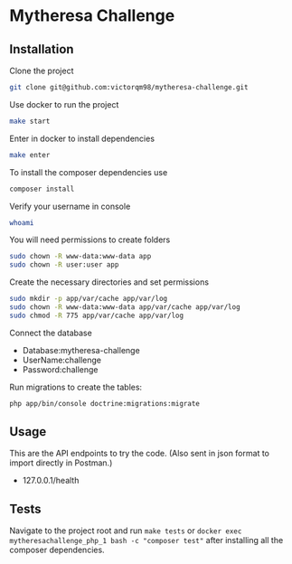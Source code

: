 # Mytheresa Challenge

## Installation

Clone the project

```bash
git clone git@github.com:victorqm98/mytheresa-challenge.git
```

Use docker to run the project

```bash
make start
```

Enter in docker to install dependencies

```bash
make enter
```

To install the composer dependencies use

```bash
composer install
```

Verify your username in console

```bash
whoami
```

You will need permissions to create folders

```bash
sudo chown -R www-data:www-data app
sudo chown -R user:user app
```

Create the necessary directories and set permissions

```bash
sudo mkdir -p app/var/cache app/var/log
sudo chown -R www-data:www-data app/var/cache app/var/log
sudo chmod -R 775 app/var/cache app/var/log
```

Connect the database

- Database:mytheresa-challenge
- UserName:challenge
- Password:challenge

Run migrations to create the tables:

```bash
php app/bin/console doctrine:migrations:migrate
```

## Usage

This are the API endpoints to try the code. (Also sent in json format to import directly in Postman.)

- 127.0.0.1/health

## Tests

Navigate to the project root and run `make tests` or `docker exec mytheresachallenge_php_1 bash -c "composer test"` after installing all the composer dependencies.

